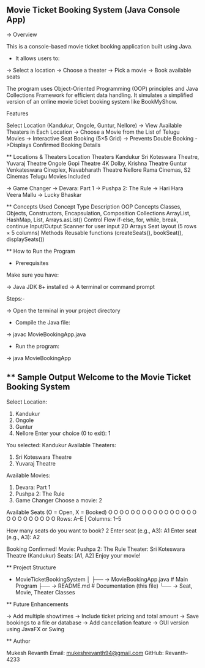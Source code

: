 ## Movie Ticket Booking System (Java Console App)
-> Overview

This is a console-based movie ticket booking application built using Java.

* It allows users to:

-> Select a location
-> Choose a theater
-> Pick a movie
-> Book available seats

The program uses Object-Oriented Programming (OOP) principles and Java Collections Framework for efficient data handling.
It simulates a simplified version of an online movie ticket booking system like BookMyShow.

 Features

 Select Location (Kandukur, Ongole, Guntur, Nellore)
-> View Available Theaters in Each Location
-> Choose a Movie from the List of Telugu Movies
-> Interactive Seat Booking (5×5 Grid)
-> Prevents Double Booking
->Displays Confirmed Booking Details

** Locations & Theaters
Location	Theaters
Kandukur	Sri Koteswara Theatre, Yuvaraj Theatre
Ongole	Gopi Theatre 4K Dolby, Krishna Theatre
Guntur	Venkateswara Cineplex, Navabharath Theatre
Nellore	Rama Cinemas, S2 Cinemas
 Telugu Movies Included

-> Game Changer
-> Devara: Part 1
-> Pushpa 2: The Rule
-> Hari Hara Veera Mallu
-> Lucky Bhaskar

** Concepts Used
Concept Type	Description
OOP Concepts	Classes, Objects, Constructors, Encapsulation, Composition
Collections	ArrayList, HashMap, List, Arrays.asList()
Control Flow	if-else, for, while, break, continue
Input/Output	Scanner for user input
2D Arrays	Seat layout (5 rows × 5 columns)
Methods	Reusable functions (createSeats(), bookSeat(), displaySeats())

** How to Run the Program
* Prerequisites

Make sure you have:

-> Java JDK 8+ installed
-> A terminal or command prompt

 Steps:-

-> Open the terminal in your project directory

* Compile the Java file:

-> javac MovieBookingApp.java

* Run the program:

-> java MovieBookingApp

** Sample Output
Welcome to the Movie Ticket Booking System
------------------------------------------

Select Location:
1. Kandukur
2. Ongole
3. Guntur
4. Nellore
Enter your choice (0 to exit): 1

You selected: Kandukur
Available Theaters:
1. Sri Koteswara Theatre
2. Yuvaraj Theatre

Available Movies:
1. Devara: Part 1
2. Pushpa 2: The Rule
3. Game Changer
Choose a movie: 2

Available Seats (O = Open, X = Booked)
O O O O O
O O O O O
O O O O O
O O O O O
O O O O O
Rows: A–E | Columns: 1–5

How many seats do you want to book? 2
Enter seat (e.g., A3): A1
Enter seat (e.g., A3): A2

Booking Confirmed!
Movie: Pushpa 2: The Rule
Theater: Sri Koteswara Theatre (Kandukur)
Seats: [A1, A2]
Enjoy your movie!

** Project Structure
* MovieTicketBookingSystem
│
├── -> MovieBookingApp.java      # Main Program
├── -> README.md                 # Documentation (this file)
└── -> Seat, Movie, Theater Classes

 ** Future Enhancements

-> Add multiple showtimes
-> Include ticket pricing and total amount
-> Save bookings to a file or database
-> Add cancellation feature
-> GUI version using JavaFX or Swing

** Author

Mukesh Revanth
 Email: mukeshrevanth94@gmail.com
 GitHub: Revanth-4233
